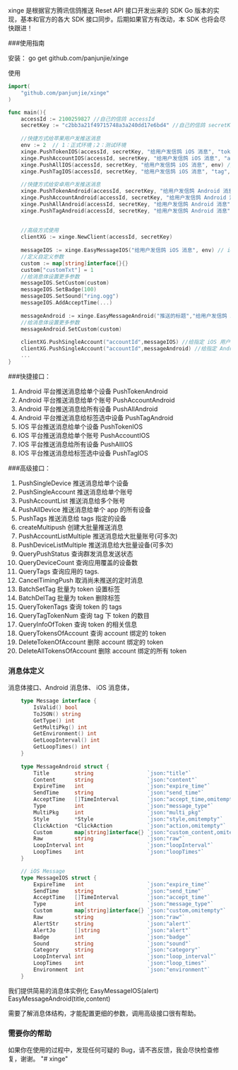 xinge 是根据官方腾讯信鸽推送 Reset API 接口开发出来的 SDK Go 版本的实现，基本和官方的各大 SDK 接口同步。后期如果官方有改动，本 SDK 也将会尽快跟进！

###使用指南

安装：
go get github.com/panjunjie/xinge

使用
```go
import(
	"github.com/panjunjie/xinge"
)

func main(){
	accessId := 2100259827 //自己的信鸽 accessId
    secretKey := "c2bb3a21f49715748a3a240dd17e6bd4" //自己的信鸽 secretKey
    
    //快捷方式给苹果用户发推送消息
    env := 2  // 1：正式环境；2：测试环境
	xinge.PushTokenIOS(accessId, secretKey, "给用户发信鸽 iOS 消息", "token", env) //给指定 Token 用户发消息
    xinge.PushAccountIOS(accessId, secretKey, "给用户发信鸽 iOS 消息", "accountId", env) //给指定用户账号发消息
    xinge.PushAllIOS(accessId, secretKey, "给用户发信鸽 iOS 消息", env) //给全部用户发消息
    xinge.PushTagIOS(accessId, secretKey, "给用户发信鸽 iOS 消息", "tag", env) //给指定 Tag 用户发消息
    
    //快捷方式给安卓用户发推送消息
	xinge.PushTokenAndroid(accessId, secretKey, "给用户发信鸽 Android 消息", "token") //给指定 Token 用户发消息
    xinge.PushAccountAndroid(accessId, secretKey, "给用户发信鸽 Android 消息", "accountId") //给指定用户账号发消息
    xinge.PushAllAndroid(accessId, secretKey, "给用户发信鸽 Android 消息") //给全部用户发消息
    xinge.PushTagAndroid(accessId, secretKey, "给用户发信鸽 Android 消息", "tag") //给指定 Tag 用户发消息
    
    
    //高级方式使用
    clientXG := xinge.NewClient(accessId, secretKey)
    
    messageIOS := xinge.EasyMessageIOS("给用户发信鸽 iOS 消息", env) // iOS 简单消息体实例化
    //定义自定义参数
    custom := map[string]interface{}{}
	custom["customTxt"] = 1
    //给消息体设置更多参数
	messageIOS.SetCustom(custom)
    messageIOS.SetBadge(100)
    messageIOS.SetSound("ring.ogg")
    messageIOS.AddAcceptTime(...)
    
    messageAndroid := xinge.EasyMessageAndroid("推送的标题","给用户发信鸽 Android 消息") // Android 简单消息体实例化
    //给消息体设置更多参数
    messageAndroid.SetCustom(custom)
    
    clientXG.PushSingleAccount("accountId",messageIOS) //给指定 iOS 用户账号发消息
    clientXG.PushSingleAccount("accountId",messageAndroid) //给指定 Android 用户账号发消息
    ...
}
```

###快捷接口：
1. Android 平台推送消息给单个设备 PushTokenAndroid
2. Android 平台推送消息给单个账号 PushAccountAndroid
3. Android 平台推送消息给所有设备 PushAllAndroid
4. Android 平台推送消息给标签选中设备 PushTagAndroid
5. IOS 平台推送消息给单个设备 PushTokenIOS
6. IOS 平台推送消息给单个账号 PushAccountIOS
7. IOS 平台推送消息给所有设备 PushAllIOS
8. IOS 平台推送消息给标签选中设备 PushTagIOS

###高级接口：
1. PushSingleDevice 推送消息给单个设备
2. PushSingleAccount 推送消息给单个账号
3. PushAccountList 推送消息给多个账号
4. PushAllDevice 推送消息给单个 app 的所有设备
5. PushTags 推送消息给 tags 指定的设备
6. createMultipush 创建大批量推送消息
7. PushAccountListMultiple 推送消息给大批量账号(可多次) 
8. PushDeviceListMultiple 推送消息给大批量设备(可多次)
9. QueryPushStatus 查询群发消息发送状态
10. QueryDeviceCount 查询应用覆盖的设备数
11. QueryTags 查询应用的 tags.
12. CancelTimingPush 取消尚未推送的定时消息
13. BatchSetTag 批量为 token 设置标签
14. BatchDelTag 批量为 token 删除标签 
15. QueryTokenTags 查询 token 的 tags 
16. QueryTagTokenNum 查询 tag 下 token 的数目
17. QueryInfoOfToken 查询 token 的相关信息
18. QueryTokensOfAccount 查询 account 绑定的 token
19. DeleteTokenOfAccount 删除 account 绑定的 token
20. DeleteAllTokensOfAccount 删除 account 绑定的所有 token

### 消息体定义

消息体接口、Android 消息体、 iOS 消息体，
```go
	type Message interface {
        IsValid() bool
        ToJSON() string
        GetType() int
        GetMultiPkg() int
        GetEnvironment() int
        GetLoopInterval() int
        GetLoopTimes() int
	}    
    
    type MessageAndroid struct {
        Title        string                 `json:"title"`
        Content      string                 `json:"content"`
        ExpireTime   int                    `json:"expire_time"`
        SendTime     string                 `json:"send_time"`
        AcceptTime   []TimeInterval         `json:"accept_time,omitempty"`
        Type         int                    `json:"message_type"`
        MultiPkg     int                    `json:"multi_pkg"`
        Style        *Style                 `json:"style,omitempty"`
        ClickAction  *ClickAction           `json:"action,omitempty"`
        Custom       map[string]interface{} `json:"custom_content,omitempty"`
        Raw          string                 `json:"raw"`
        LoopInterval int                    `json:"loopInterval"`
        LoopTimes    int                    `json:"loopTimes"`
    }

    // iOS Message
    type MessageIOS struct {
        ExpireTime   int                    `json:"expire_time"`
        SendTime     string                 `json:"send_time"`
        AcceptTime   []TimeInterval         `json:"accept_time"`
        Type         int                    `json:"message_type"`
        Custom       map[string]interface{} `json:"custom,omitempty"`
        Raw          string                 `json:"raw"`
        AlertStr     string                 `json:"alert"`
        AlertJo      []string               `json:"alert"`
        Badge        int                    `json:"badge"`
        Sound        string                 `json:"sound"`
        Category     string                 `json:"category"`
        LoopInterval int                    `json:"loop_interval"`
        LoopTimes    int                    `json:"loop_times"`
        Environment  int                    `json:"environment"`
    }
```

我们提供简易的消息体实例化
EasyMessageIOS(alert)
EasyMessageAndroid(title,content)

需要了解消息体结构，才能配置更细的参数，调用高级接口很有帮助。


### 需要你的帮助
如果你在使用的过程中，发现任何可疑的 Bug，请不吝反馈，我会尽快检查修复，谢谢。
"# xinge" 

